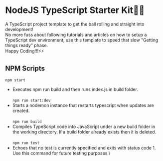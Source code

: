# NodeJS TypeScript Starter Kit🤖🤖

A TypeScript project template to get the ball rolling and straight into development!\
No more fuss about following tutorials and articles on how to setup a TypeScript dev environment, use this template to speed that slow "Getting things ready" phase.\
Happy Coding!!!⚡⚡

## NPM Scripts

`npm start`
 - Executes npm run build and then runs index.js in build folder.\
 \
`npm run start:dev`
 - Starts a nodemon instance that restarts typescript when updates are created.\
 \
`npm run build`
 - Compiles TypeScript code into JavaScript under a new build folder in the working directory. If a build folder already exists then it is deleted.\
 \
`npm run test`
 - Echoes that no test is currently specified and exits with status code 1. Use this command for future testing purposes.\


